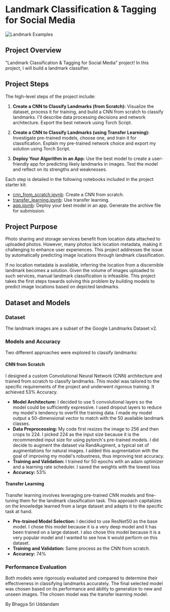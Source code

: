 # Landmark Classification & Tagging for Social Media

![Landmark Examples](static_images/sample_landmark_output.png) <!-- Replace with an appropriate image showcasing your project -->

## Project Overview
 "Landmark Classification & Tagging for Social Media" project! In this project, I will build a landmark classifier.

## Project Steps

The high-level steps of the project include:

1. **Create a CNN to Classify Landmarks (from Scratch):** Visualize the dataset, process it for training, and build a CNN from scratch to classify landmarks. I'll describe data processing decisions and network architecture. Export the best network using Torch Script.

2. **Create a CNN to Classify Landmarks (using Transfer Learning):** Investigate pre-trained models, choose one, and train it for classification. Explain my pre-trained network choice and export my solution using Torch Script.

3. **Deploy Your Algorithm in an App:** Use the best model to create a user-friendly app for predicting likely landmarks in images. Test the model and reflect on its strengths and weaknesses.

Each step is detailed in the following notebooks included in the project starter kit:

- [cnn_from_scratch.ipynb](cnn_from_scratch.ipynb): Create a CNN from scratch.
- [transfer_learning.ipynb](transfer_learning.ipynb): Use transfer learning.
- [app.ipynb](app.ipynb): Deploy your best model in an app. Generate the archive file for submission.

## Project Purpose

Photo sharing and storage services benefit from location data attached to uploaded photos. However, many photos lack location metadata, making it challenging to enhance user experiences. This project addresses the issue by automatically predicting image locations through landmark classification.

If no location metadata is available, inferring the location from a discernible landmark becomes a solution. Given the volume of images uploaded to such services, manual landmark classification is infeasible. This project takes the first steps towards solving this problem by building models to predict image locations based on depicted landmarks.




## Dataset and Models

### Dataset

The landmark images are a subset of the Google Landmarks Dataset v2.

### Models and Accuracy

Two different approaches were explored to classify landmarks:

#### CNN from Scratch

I designed a custom Convolutional Neural Network (CNN) architecture and trained from scratch to classify landmarks. This model was tailored to the specific requirements of the project and underwent rigorous training. It achieved 53% Accuracy.

- **Model Architecture:** I decided to use 5 convolutional layers so the model could be sufficiently expressive. I used dropout layers to reduce my model's tendency to overfit the training data. I made my model output a 50-dimensional vector to match with the 50 available landmark classes.
- **Data Preprocessing:**  My code first resizes the image to 256 and then crops to 224. I picked 224 as the input size because it is the recommended input size for using pytorch's pre-trained models. I did decide to augment the dataset via RandAugment, a typical set of augmentations for natural images. I added this augmentation with the goal of improving my model's robustness, thus improving test accuracy.
- **Training and Validation:** I trained for 50 epochs with an adam optimizer and a learning rate scheduler. I saved the weights with the lowest loss
- **Accuracy:** 53%

#### Transfer Learning

Transfer learning involves leveraging pre-trained CNN models and fine-tuning them for the landmark classification task. This approach capitalizes on the knowledge learned from a large dataset and adapts it to the specific task at hand.

- **Pre-trained Model Selection:** I decided to use ResNet50 as the base model. I chose this model because it is a very deep model and it has been trained on a large dataset. I also chose this model because it is a very popular model and I wanted to see how it would perform on this dataset.
- **Training and Validation:** Same process as the CNN from scratch.
- **Accuracy:** 74%

### Performance Evaluation

Both models were rigorously evaluated and compared to determine their effectiveness in classifying landmarks accurately. The final selected model was chosen based on its performance and ability to generalize to new and unseen images. The chosen model was the transfer learning model.


By Bhagya Sri Uddandam